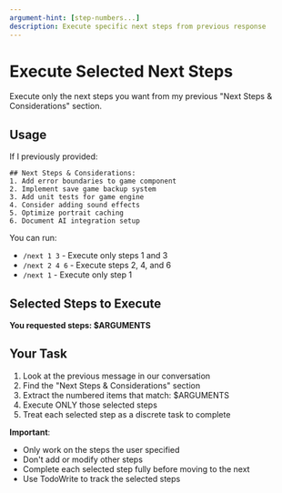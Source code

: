 ```yaml
---
argument-hint: [step-numbers...]
description: Execute specific next steps from previous response
---
```


# Execute Selected Next Steps

Execute only the next steps you want from my previous "Next Steps & Considerations" section.

## Usage

If I previously provided:
```
## Next Steps & Considerations:
1. Add error boundaries to game component
2. Implement save game backup system
3. Add unit tests for game engine
4. Consider adding sound effects
5. Optimize portrait caching
6. Document AI integration setup
```

You can run:
- `/next 1 3` - Execute only steps 1 and 3
- `/next 2 4 6` - Execute steps 2, 4, and 6
- `/next 1` - Execute only step 1

## Selected Steps to Execute

**You requested steps: $ARGUMENTS**

## Your Task

1. Look at the previous message in our conversation
2. Find the "Next Steps & Considerations" section
3. Extract the numbered items that match: $ARGUMENTS
4. Execute ONLY those selected steps
5. Treat each selected step as a discrete task to complete

**Important**:
- Only work on the steps the user specified
- Don't add or modify other steps
- Complete each selected step fully before moving to the next
- Use TodoWrite to track the selected steps

